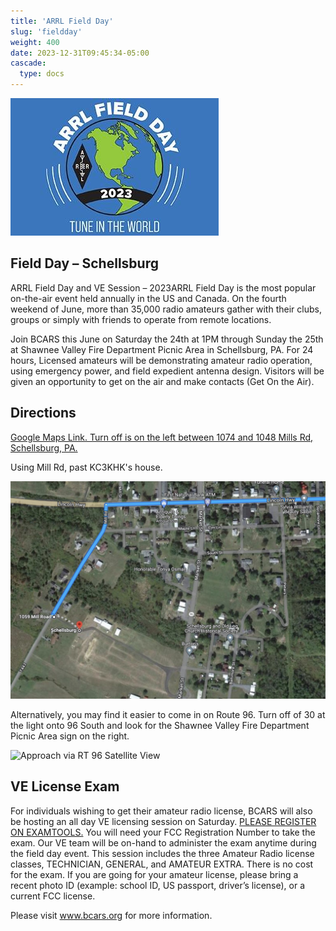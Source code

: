 ```yaml
---
title: 'ARRL Field Day'
slug: 'fieldday'
weight: 400
date: 2023-12-31T09:45:34-05:00
cascade:
  type: docs
---
```



![ARRL Field Day 2023 Logo](files/2023_ARRL_Field_Day_logo_333_x_220.jpg)

## Field Day – Schellsburg

ARRL Field Day and VE Session – 2023ARRL Field Day is the most popular on-the-air event held annually in the US and Canada. On the fourth weekend of June, more than 35,000 radio amateurs gather with their clubs, groups or simply with friends to operate from remote locations.

Join BCARS this June on Saturday the 24th at 1PM through Sunday the 25th at Shawnee Valley Fire Department Picnic Area in Schellsburg, PA. For 24 hours, Licensed amateurs will be demonstrating amateur radio operation, using emergency power, and field expedient antenna design. Visitors will be given an opportunity to get on the air and make contacts (Get On the Air).

## Directions

[Google Maps Link. Turn off is on the left between 1074 and 1048 Mills Rd, Schellsburg, PA.](https://goo.gl/maps/SVF7GNyRLHUPPrpn9)


Using Mill Rd, past KC3KHK's house.

![Approach via Mills Road Satellite View](files/bcars-fd-millsroad-1536x1062.jpg)




Alternatively, you  may find it easier to come in on Route 96. Turn off of 30 at the light onto 96 South and look
for the Shawnee Valley Fire Department Picnic Area sign on the right. 

![Approach via RT 96 Satellite View](files/shawneepicnic-via-rt96.png)

## VE License Exam

For individuals wishing to get their amateur radio license, BCARS will also be hosting an all day VE licensing session on Saturday. [PLEASE REGISTER ON EXAMTOOLS.](https://hamstudy.org/sessions/6366ca1aa998cea5ccb0a3c2/1) You will need your FCC Registration Number to take the exam. Our VE team will be on-hand to administer the exam anytime during the field day event. This session includes the three Amateur Radio license classes, TECHNICIAN, GENERAL, and AMATEUR EXTRA. There is no cost for the exam. If you are going for your amateur license, please bring a recent photo ID (example: school ID, US passport, driver’s license), or a current FCC license.

 

Please visit www.bcars.org for more information.
